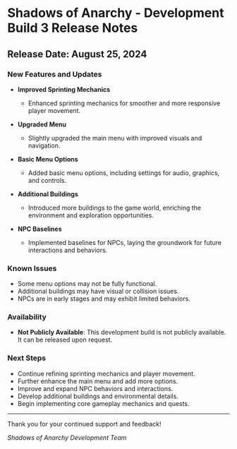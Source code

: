 # Shadows of Anarchy - Development Build 3 Release Notes

## Release Date: August 25, 2024

### New Features and Updates
- **Improved Sprinting Mechanics**
  - Enhanced sprinting mechanics for smoother and more responsive player movement.

- **Upgraded Menu**
  - Slightly upgraded the main menu with improved visuals and navigation.

- **Basic Menu Options**
  - Added basic menu options, including settings for audio, graphics, and controls.

- **Additional Buildings**
  - Introduced more buildings to the game world, enriching the environment and exploration opportunities.

- **NPC Baselines**
  - Implemented baselines for NPCs, laying the groundwork for future interactions and behaviors.

### Known Issues
- Some menu options may not be fully functional.
- Additional buildings may have visual or collision issues.
- NPCs are in early stages and may exhibit limited behaviors.

### Availability
- **Not Publicly Available**: This development build is not publicly available. It can be released upon request.

### Next Steps
- Continue refining sprinting mechanics and player movement.
- Further enhance the main menu and add more options.
- Improve and expand NPC behaviors and interactions.
- Develop additional buildings and environmental details.
- Begin implementing core gameplay mechanics and quests.

---

Thank you for your continued support and feedback!

*Shadows of Anarchy Development Team*
